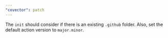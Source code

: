 ```yaml
---
"covector": patch
---
```


The `init` should consider if there is an existing `.github` folder. Also, set the default action version to `major.minor`.
